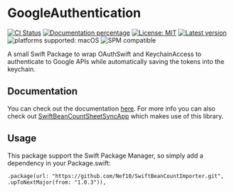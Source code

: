 # GoogleAuthentication

[![CI Status](https://github.com/Nef10/GoogleAuthentication/workflows/CI/badge.svg?event=push)](https://github.com/Nef10/GoogleAuthentication/actions?query=workflow%3A%22CI%22) [![Documentation percentage](https://nef10.github.io/GoogleAuthentication/badge.svg)](https://nef10.github.io/GoogleAuthentication/) [![License: MIT](https://img.shields.io/github/license/Nef10/GoogleAuthentication)](https://github.com/Nef10/GoogleAuthentication/blob/master/LICENSE) [![Latest version](https://img.shields.io/github/v/release/Nef10/GoogleAuthentication?label=SemVer&sort=semver)](https://github.com/Nef10/GoogleAuthentication/releases) ![platforms supported: macOS](https://img.shields.io/badge/platform-macOS-blue) ![SPM compatible](https://img.shields.io/badge/SPM-compatible-blue)

A small Swift Package to wrap OAuthSwift and KeychainAccess to authenticate to Google APIs while automatically saving the tokens into the keychain.

## Documentation

You can check out the documentation [here](https://nef10.github.io/GoogleAuthentication/Classes/Authentication.html). For more info you can also check out [SwiftBeanCountSheetSyncApp](https://github.com/Nef10/SwiftBeanCountSheetSyncApp) which makes use of this library.

## Usage

This package support the Swift Package Manager, so simply add a dependency in your Package.swift:

```
.package(url: "https://github.com/Nef10/SwiftBeanCountImporter.git", .upToNextMajor(from: "1.0.3")),
```
